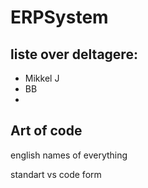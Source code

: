 # ERPSystem
## liste over deltagere:
- Mikkel J
- BB
-


## Art of code
english names of everything

standart vs code form 
